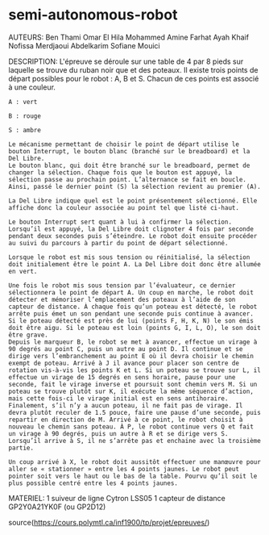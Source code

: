 # semi-autonomous-robot
AUTEURS:
    Ben Thami Omar 
    El Hila Mohammed Amine
    Farhat Ayah
    Khaif Nofissa
    Merdjaoui Abdelkarim
    Sofiane Mouici

DESCRIPTION: 
    L'épreuve se déroule sur une table de 4 par 8 pieds sur laquelle se trouve du ruban noir que et des poteaux.
    Il existe trois points de départ possibles pour le robot : A, B et S. Chacun de ces points est associé à une couleur.

    A : vert

    B : rouge

    S : ambre

    Le mécanisme permettant de choisir le point de départ utilise le bouton Interrupt, le bouton blanc (branché sur le breadboard) et la Del Libre.
    Le bouton blanc, qui doit être branché sur le breadboard, permet de changer la sélection. Chaque fois que le bouton est appuyé, la sélection passe au prochain point. L’alternance se fait en boucle. Ainsi, passé le dernier point (S) la sélection revient au premier (A).

    La Del Libre indique quel est le point présentement sélectionné. Elle affiche donc la couleur associée au point tel que listé ci-haut.

    Le bouton Interrupt sert quant à lui à confirmer la sélection. Lorsqu’il est appuyé, la Del Libre doit clignoter 4 fois par seconde pendant deux secondes puis s’éteindre. Le robot doit ensuite procéder au suivi du parcours à partir du point de départ sélectionné.

    Lorsque le robot est mis sous tension ou réinitialisé, la sélection doit initialement être le point A. La Del Libre doit donc être allumée en vert.

    Une fois le robot mis sous tension par l’évaluateur, ce dernier sélectionnera le point de départ A. Un coup en marche, le robot doit détecter et mémoriser l’emplacement des poteaux à l’aide de son capteur de distance. À chaque fois qu’un poteau est détecté, le robot arrête puis émet un son pendant une seconde puis continue à avancer. Si le poteau détecté est près de lui (points F, H, K, N) le son émis doit être aigu. Si le poteau est loin (points G, I, L, O), le son doit être grave.
    Depuis le marqueur B, le robot se met à avancer, effectue un virage à 90 degrés au point C, puis un autre au point D. Il continue et se dirige vers l’embranchement au point E où il devra choisir le chemin exempt de poteau. Arrivé à J il avance pour placer son centre de rotation vis-à-vis les points K et L. Si un poteau se trouve sur L, il effectue un virage de 15 degrés en sens horaire, pause pour une seconde, fait le virage inverse et poursuit sont chemin vers M. Si un poteau se trouve plutôt sur K, il exécute la même séquence d’action, mais cette fois-ci le virage initial est en sens antihoraire. Finalement, s’il n’y a aucun poteau, il ne fait pas de virage. Il devra plutôt reculer de 1.5 pouce, faire une pause d’une seconde, puis repartir en direction de M. Arrivé à ce point, le robot choisit à nouveau le chemin sans poteau. À P, le robot continue vers Q et fait un virage à 90 degrés, puis un autre à R et se dirige vers S. Lorsqu’il arrive à S, il ne s’arrête pas et enchaine avec la troisième partie.

    Un coup arrivé à X, le robot doit aussitôt effectuer une manœuvre pour aller se « stationner » entre les 4 points jaunes. Le robot peut pointer soit vers le haut ou le bas de la table. Pourvu qu’il soit le plus possible centré entre les 4 points jaunes.

MATERIEL: 
    1 suiveur de ligne Cytron LSS05
    1 capteur de distance GP2Y0A21YK0F (ou GP2D12)





source(https://cours.polymtl.ca/inf1900/tp/projet/epreuves/)
